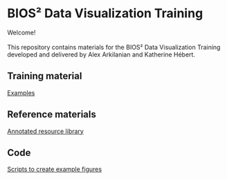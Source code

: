 # BIOS² Data Visualization Training

Welcome!<br><br>
This repository contains materials for the BIOS² Data Visualization Training developed and delivered by Alex Arkilanian and Katherine Hébert.

## Training material

[Examples](https://katherinehebert.github.io/BIOS2_DataViz/)

## Reference materials

[Annotated resource library](https://github.com/katherinehebert/BIOS2_DataViz/tree/master/docs)<br>

## Code

[Scripts to create example figures](https://github.com/katherinehebert/BIOS2_DataViz/tree/master/scripts)<br>
